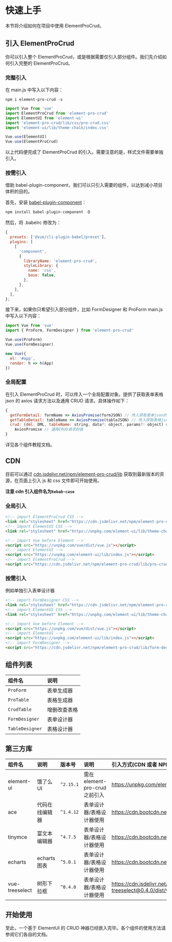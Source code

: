 # 快速上手

本节将介绍如何在项目中使用 ElementProCrud。

## 引入 ElementProCrud

你可以引入整个 ElementProCrud，或是根据需要仅引入部分组件。我们先介绍如何引入完整的 ElementProCrud。

### 完整引入

在 main.js 中写入以下内容：

```
npm i element-pro-crud -s
```

```javascript
import Vue from 'vue'
import ElementProCrud from 'element-pro-crud'
import ElementUI from 'element-ui'
import 'element-pro-crud/lib/css/pro-crud.css'
import 'element-ui/lib/theme-chalk/index.css'

Vue.use(ElementUI)
Vue.use(ElementProCrud)
```

以上代码便完成了 ElementProCrud 的引入。需要注意的是，样式文件需要单独引入。

### 按需引入

借助 babel-plugin-component，我们可以只引入需要的组件，以达到减小项目体积的目的。

首先，安装 [babel-plugin-component](https://www.npmjs.com/package/babel-plugin-component)：

```javascript
npm install babel-plugin-component -D
```

然后，将 .babelrc 修改为：

```javascript
{
  presets: ['@vue/cli-plugin-babel/preset'],
  plugins: [
    [
      'component',
      {
        libraryName: 'element-pro-crud',
        styleLibrary: {
          name: 'css',
          base: false,
        },
      },
    ],
  ],
};
```

接下来，如果你只希望引入部分组件，比如 FormDesigner 和 ProForm main.js 中写入以下内容：

```javascript
import Vue from 'vue'
import { ProForm, FormDesigner } from 'element-pro-crud'

Vue.use(ProForm)
Vue.use(FormDesigner)

new Vue({
  el: '#app',
  render: h => h(App)
})
```

### 全局配置

在引入 ElementProCrud 时，可以传入一个全局配置对象。提供了获取表单表格 json 的 axios 请求方法以及通用 CRUD 请求。具体操作如下：

```javascript
{
  getFormDetail: formName => AxiosPromise(formJSON) // 传入获取表单json的axios请求
  getTableDetail: tableName => AxiosPromise(tableJSON) // 传入获取表格json的axios请求
  crud: (dml: DML, tableName: string, data?: object, params?: object) =>
    AxiosPromise // 通用CRUD请求封装
}
```

详见各个组件教程文档。

## CDN

目前可以通过 [cdn.jsdelivr.net/npm/element-pro-crud/lib](https://cdn.jsdelivr.net/npm/element-pro-crud/lib/) 获取到最新版本的资源，在页面上引入 js 和 css 文件即可开始使用。

**注意 cdn 引入组件名为`kebab-case`**

### 全局引入

```html
<!-- import ElementProCrud CSS -->
<link rel="stylesheet" href="https://cdn.jsdelivr.net/npm/element-pro-crud/lib/css/pro-crud.css" />
<!-- import ElementUI CSS -->
<link rel="stylesheet" href="https://unpkg.com/element-ui/lib/theme-chalk/index.css"/>

<!-- import Vue before Element -->
<script src="https://unpkg.com/vue/dist/vue.js"></script>
<!-- import ElementUI -->
<script src="https://unpkg.com/element-ui/lib/index.js"></script>
<!-- import ElementProCrud -->
<script src="https://cdn.jsdelivr.net/npm/element-pro-crud/lib/pro-crud.js"></script>
```

### 按需引入

例如单独引入表单设计器

```html
<!-- import FormDesigner CSS -->
<link rel="stylesheet" href="https://cdn.jsdelivr.net/npm/element-pro-crud/lib/css/form-designer.css" />
<!-- import ElementUI CSS -->
<link rel="stylesheet" href="https://unpkg.com/element-ui/lib/theme-chalk/index.css"/>

<!-- import Vue before Element -->
<script src="https://unpkg.com/vue/dist/vue.js"></script>
<!-- import ElementUI -->
<script src="https://unpkg.com/element-ui/lib/index.js"></script>
<!-- import FormDesigner -->
<script src="https://cdn.jsdelivr.net/npm/element-pro-crud/lib/form-designer.js"></script>
```

## 组件列表

| 组件名          | 说明         |
| :-------------- | :----------- |
| `ProForm`       | 表单生成器   |
| `ProTable`      | 表格生成器   |
| `CrudTable`     | 增删改查表格 |
| `FormDesigner`  | 表单设计器   |
| `TableDesigner` | 表格设计器   |

## 第三方库

| 组件名         | 说明           | 版本号    | 说明                           | 引入方式(CDN 或者 NPM 引入均可)                                                           |
| :------------- | :------------- | :-------- | :----------------------------- | :---------------------------------------------------------------------------------------- |
| element-ui     | 饿了么 UI      | `^2.15.1` | 需在 element-pro-crud 之前引入 | https://unpkg.com/element-ui/lib/index.js                                                 |
| ace            | 代码在线编辑器 | `^1.4.12` | 表单设计器/表格设计器使用      | https://cdn.bootcdn.net/ajax/libs/ace/test/ace.js                                         |
| tinymce        | 富文本编辑器   | `^4.7.5`  | 表单设计器/表格设计器使用      | https://cdn.bootcdn.net/ajax/libs/tinymce/4.7.5/tinymce.min.js                            |
| echarts        | echarts 图表   | `^5.0.1`  | 表单设计器/表格设计器使用      | https://cdn.bootcdn.net/ajax/libs/echarts/5.0.1/echarts.min.js                            |
| vue-treeselect | 树形下拉框     | `^0.4.0`  | 表单设计器/表格设计器使用      | https://cdn.jsdelivr.net/npm/@riophae/vue-treeselect@0.4.0/dist/vue-treeselect.umd.min.js |

## 开始使用

至此，一个基于 ElementUI 的 CRUD 神器已经嵌入完毕。各个组件的使用方法请参阅它们各自的文档。
